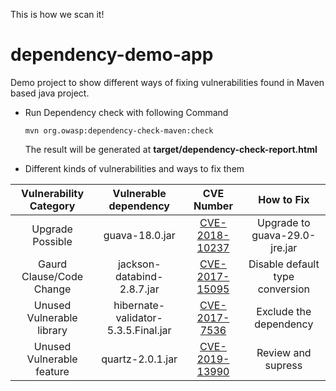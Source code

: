 This is how we scan it! 

# dependency-demo-app
Demo project to show different ways of fixing vulnerabilities found in Maven based java project.


- Run Dependency check with following Command

    ```mvn org.owasp:dependency-check-maven:check```

    The result will be generated at **target/dependency-check-report.html**

- Different kinds of vulnerabilities and ways to fix them


| Vulnerability Category | Vulnerable dependency | CVE Number| How to Fix  |
| :-------------: |:-------------:| :-----:| :-----:|
|Upgrade Possible | guava-18.0.jar| [CVE-2018-10237](https://nvd.nist.gov/vuln/detail/CVE-2018-10237)|Upgrade to guava-29.0-jre.jar |
|Gaurd Clause/Code Change | jackson-databind-2.8.7.jar| [CVE-2017-15095](https://nvd.nist.gov/vuln/detail/CVE-2017-15095)  | Disable default type conversion|
|Unused Vulnerable library  | hibernate-validator-5.3.5.Final.jar | [CVE-2017-7536](https://nvd.nist.gov/vuln/detail/CVE-2017-7536)  | Exclude the dependency |
|Unused Vulnerable feature | quartz-2.0.1.jar | [CVE-2019-13990](https://nvd.nist.gov/vuln/detail/CVE-2019-13990) | Review and supress |












